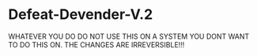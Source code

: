 # Defeat-Devender-V.2 #

WHATEVER YOU DO DO NOT USE THIS ON A SYSTEM YOU DONT WANT TO DO THIS ON. THE CHANGES ARE IRREVERSIBLE!!!
